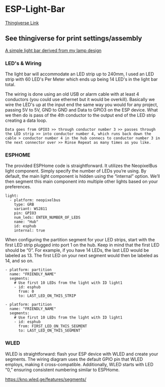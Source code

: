 # ESP-Light-Bar
[Thingiverse Link](https://www.thingiverse.com/thing:6488219)

## See thingiverse for print settings/assembly
[A simple light bar derived from my lamp design](https://www.thingiverse.com/thing:6421767)


### LED's & Wiring
The light bar will accommodate an LED strip up to 240mm, I used an LED strip with 60 LED's Per Meter which ends up being 14 LED's in the light bar total.

The wiring is done using an old USB or alarm cable with at least 4 conductors (you could use ethernet but it would be overkill). Basically we wire the LED's up at the input end the same way you would for any project, passing 5V to 5V, GND to GND and Data to GPIO3 on the ESP device. What we then do is pass of the 4th conductor to the output end of the LED strip creating a data loop. 

`Data goes from GPIO3 >> through conductor number 3 >> passes through the LED strip >> into conductor number 4, which runs back down the cable > conductor number 4 in the hub connecs to conductor number 3 in the next connector over >> Rinse Repeat as many times as you like.
`
### ESPHOME
The provided ESPHome code is straightforward. It utilizes the NeopixelBus light component. Simply specify the number of LEDs you’re using. By default, the main light component is hidden using the “internal” option. We’ll then segment this main component into multiple other lights based on your preferences.

```
light:
  - platform: neopixelbus
    type: GRB
    variant: WS2811
    pin: GPIO3
    num_leds: ENTER_NUMBER_OF_LEDS
    name: "Hub"
    id: esphub
    internal: true
```

When configuring the partition segment for your LED strips, start with the first LED strip plugged into port 1 on the hub. Keep in mind that the first LED should be “0”. For example, if you have 14 LEDs, the last LED would be labeled as 13. The first LED on your next segment would then be labeled as 14, and so on.

```
- platform: partition
  name: "FRIENDLY_NAME"
  segments:
    # Use first 10 LEDs from the light with ID light1
    - id: esphub
      from: 0
      to: LAST_LED_ON_THIS_STRIP

- platform: partition
  name: "FRIENDLY_NAME"
  segments:
    # Use first 10 LEDs from the light with ID light1
    - id: esphub
      from: FIRST_LED_ON_THIS_SEGMENT
      to: LAST_LED_ON_THIS_SEGMENT`
```
### WLED

WLED is straightforward: flash your ESP device with WLED and create your segments. The wiring diagram uses the default GPIO pin that WLED employs, making it cross-compatible. Additionally, WLED starts with LED “0,” ensuring consistent numbering similar to ESPHome.

https://kno.wled.ge/features/segments/

